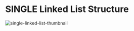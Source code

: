 <h1> 
SINGLE Linked List Structure
</h1>

![single-linked-list-thumbnail](https://github.com/Ashrafmuhmed/Data_Structure/assets/84542147/2a4bf765-6fd9-4f20-bce9-b383f78f78df)
